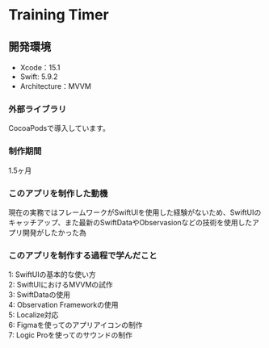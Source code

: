 # Training Timer
## 開発環境
- Xcode：15.1
- Swift: 5.9.2 
- Architecture：MVVM

### 外部ライブラリ
CocoaPodsで導入しています。

### 制作期間
1.5ヶ月

### このアプリを制作した動機
現在の実務ではフレームワークがSwiftUIを使用した経験がないため、SwiftUIのキャッチアップ、また最新のSwiftDataやObservasionなどの技術を使用したアプリ開発がしたかった為

### このアプリを制作する過程で学んだこと
1: SwiftUIの基本的な使い方  
2: SwiftUIにおけるMVVMの試作  
3: SwiftDataの使用  
4: Observation Frameworkの使用  
5: Localize対応  
6: Figmaを使ってのアプリアイコンの制作  
7: Logic Proを使ってのサウンドの制作
